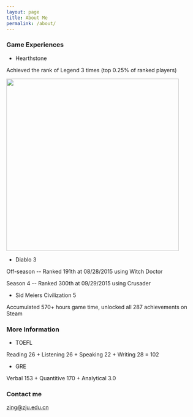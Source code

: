 ```yaml
---
layout: page
title: About Me
permalink: /about/
---
```


### Game Experiences

* Hearthstone 

Achieved the rank of Legend 3 times (top 0.25% of ranked players)

<img src="{{ site.baseurl }}/images/hearthstone.png" style="width: 450px;"/>

* Diablo 3 

Off-season -- Ranked 191th at 08/28/2015 using Witch Doctor

Season 4 --  Ranked 300th at 09/29/2015 using Crusader

* Sid Meiers Civilization 5

Accumulated 570+ hours game time, unlocked all 287 achievements on Steam

### More Information

* TOEFL 

Reading 26 + Listening 26 + Speaking 22 + Writing 28 = 102

* GRE 

Verbal 153 + Quantitive 170 + Analytical 3.0

### Contact me

[zing@zju.edu.cn](mailto:zing@zju.edu.cn)